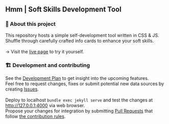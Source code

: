 ## Hmm | Soft Skills Development Tool

### 💚 About this project
This repository hosts a simple self-development tool written in CSS & JS.<br>
Shuffle through carefully crafted info cards to enhance your soft skills.<br>
<br>
→ Visit the [live page](https://igpenguin.github.io/hmm) to try it yourself.<br>

### 🏗 Development and contributing
See the [Development Plan](https://github.com/IGPenguin/hmm/projects/1) to get insight into the upcoming features.<br>
Feel free to request changes, fixes or submit potential new data sources by creating [Issues](https://github.com/IGPenguin/hmm/issues).
<br>
<br>
Deploy to localhost ```bundle exec jekyll serve``` and test the changes at http://127.0.0.1:4000 via web browser.<br>
Propose your changes for integration by submitting [Pull Requests](https://github.com/IGPenguin/hmm/pulls) that follow [the contribution rules](https://github.com/IGPenguin/hmm/blob/gh-pages/.github/CONTRIBUTING.md "the contribution rules").
